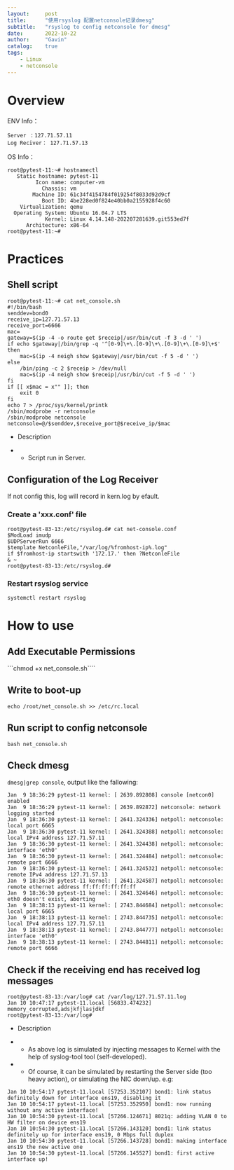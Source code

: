 ```yaml
---
layout:     post
title:      "使用rsyslog 配置netconsole记录dmesg"
subtitle:   "rsyslog to config netconsole for dmesg"
date:       2022-10-22
author:     "Gavin"
catalog:    true
tags:
    - Linux
    - netconsole
---
```



# Overview


ENV Info：

```
Server ：127.71.57.11
Log Reciver： 127.71.57.13
```

OS Info：

```
root@pytest-11:~# hostnamectl 
   Static hostname: pytest-11
         Icon name: computer-vm
           Chassis: vm
        Machine ID: 61c34f4154784f019254f8033d92d9cf
           Boot ID: 4be228ed0f824e40bb0a2155928f4c60
    Virtualization: qemu
  Operating System: Ubuntu 16.04.7 LTS
            Kernel: Linux 4.14.148-202207281639.git553ed7f
      Architecture: x86-64
root@pytest-11:~#
```


# Practices


## Shell script

```
root@pytest-11:~# cat net_console.sh 
#!/bin/bash
senddev=bond0
receive_ip=127.71.57.13
receive_port=6666
mac=
gateway=$(ip -4 -o route get $receip|/usr/bin/cut -f 3 -d ' ')
if echo $gateway|/bin/grep -q '^[0-9]\+\.[0-9]\+\.[0-9]\+\.[0-9]\+$'
then
    mac=$(ip -4 neigh show $gateway|/usr/bin/cut -f 5 -d ' ')
else
    /bin/ping -c 2 $receip > /dev/null
    mac=$(ip -4 neigh show $receip|/usr/bin/cut -f 5 -d ' ')
fi
if [[ x$mac = x"" ]]; then
    exit 0
fi
echo 7 > /proc/sys/kernel/printk
/sbin/modprobe -r netconsole
/sbin/modprobe netconsole netconsole=@/$senddev,$receive_port@$receive_ip/$mac
```

* Description

* * Script run in Server.



## Configuration of the Log Receiver

If not config this, log will record in kern.log by efault.


### Create a 'xxx.conf' file

```
root@pytest-83-13:/etc/rsyslog.d# cat net-console.conf 
$ModLoad imudp
$UDPServerRun 6666
$template NetconleFile,"/var/log/%fromhost-ip%.log"
if $fromhost-ip startswith '172.17.' then ?NetconleFile
& ~
root@pytest-83-13:/etc/rsyslog.d# 
```

### Restart rsyslog service

```systemctl restart rsyslog```


# How to use

## Add Executable Permissions

```chmod +x net_console.sh````

## Write to boot-up


```echo /root/net_console.sh >> /etc/rc.local```


## Run script to config netconsole

```bash net_console.sh```


## Check dmesg

```dmesg|grep console```, output like the fallowing:

```
Jan  9 18:36:29 pytest-11 kernel: [ 2639.892808] console [netcon0] enabled
Jan  9 18:36:29 pytest-11 kernel: [ 2639.892872] netconsole: network logging started
Jan  9 18:36:30 pytest-11 kernel: [ 2641.324336] netpoll: netconsole: local port 6665
Jan  9 18:36:30 pytest-11 kernel: [ 2641.324388] netpoll: netconsole: local IPv4 address 127.71.57.11
Jan  9 18:36:30 pytest-11 kernel: [ 2641.324438] netpoll: netconsole: interface 'eth0'
Jan  9 18:36:30 pytest-11 kernel: [ 2641.324484] netpoll: netconsole: remote port 6666
Jan  9 18:36:30 pytest-11 kernel: [ 2641.324532] netpoll: netconsole: remote IPv4 address 127.71.57.13
Jan  9 18:36:30 pytest-11 kernel: [ 2641.324587] netpoll: netconsole: remote ethernet address ff:ff:ff:ff:ff:ff
Jan  9 18:36:30 pytest-11 kernel: [ 2641.324646] netpoll: netconsole: eth0 doesn't exist, aborting
Jan  9 18:38:13 pytest-11 kernel: [ 2743.844684] netpoll: netconsole: local port 6665
Jan  9 18:38:13 pytest-11 kernel: [ 2743.844735] netpoll: netconsole: local IPv4 address 127.71.57.11
Jan  9 18:38:13 pytest-11 kernel: [ 2743.844777] netpoll: netconsole: interface 'eth0'
Jan  9 18:38:13 pytest-11 kernel: [ 2743.844811] netpoll: netconsole: remote port 6666
```


## Check if the receiving end has received log messages

```
root@pytest-83-13:/var/log# cat /var/log/127.71.57.11.log 
Jan 10 10:47:17 pytest-11.local [56833.474232] memory_corrupted,adsjkfjlasjdkf
root@pytest-83-13:/var/log# 
```

* Description

* * As above log is simulated by injecting messages to Kernel with the help of syslog-tool tool (self-developed).
* * Of course, it can be simulated by restarting the Server side (too heavy action), or simulating the NIC down/up. e.g:

```
Jan 10 10:54:17 pytest-11.local [57253.352107] bond1: link status definitely down for interface ens19, disabling it
Jan 10 10:54:17 pytest-11.local [57253.352950] bond1: now running without any active interface!
Jan 10 10:54:30 pytest-11.local [57266.124671] 8021q: adding VLAN 0 to HW filter on device ens19
Jan 10 10:54:30 pytest-11.local [57266.143120] bond1: link status definitely up for interface ens19, 0 Mbps full duplex
Jan 10 10:54:30 pytest-11.local [57266.143728] bond1: making interface ens19 the new active one
Jan 10 10:54:30 pytest-11.local [57266.145527] bond1: first active interface up!
```

